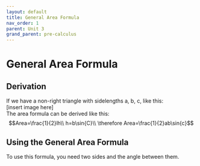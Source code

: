 ```yaml
---
layout: default
title: General Area Formula
nav_order: 1
parent: Unit 3
grand_parent: pre-calculus
---
```

# General Area Formula
## Derivation
If we have a non-right triangle with sidelengths a, b, c, like this:
<br>[insert image here]
<br>The area formula can be derived like this:<br>
$$Area=\frac{1}{2}lh\\
h=b\sin{C}\\
\therefore Area=\frac{1}{2}ab\sin{c}$$
## Using the General Area Formula
To use this formula, you need two sides and the angle between them.